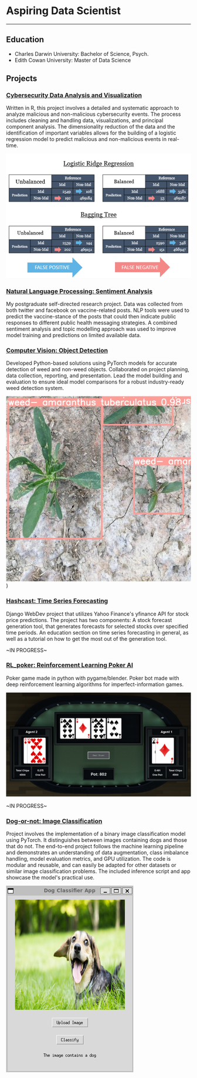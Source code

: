 # Aspiring Data Scientist
---

## Education
- Charles Darwin University: Bachelor of Science, Psych.
- Edith Cowan University: Master of Data Science

## Projects

### [Cybersecurity Data Analysis and Visualization](cybersecurity.html)
Written in R, this project involves a detailed and systematic approach to analyze malicious and non-malicious cybersecurity events. The process includes cleaning and handling data, visualizations, and principal component analysis. The dimensionality reduction of the data and the identification of important variables allows for the building of a logistic regression model to predict malicious and non-malicious events in real-time. 

![Confusion_Matrix](/assets/img/confusion_matrices.png)

### [Natural Language Processing: Sentiment Analysis](/assets/files/twitter.pdf)
My postgraduate self-directed research project. Data was collected from both twitter and facebook on vaccine-related posts. NLP tools were used to predict the vaccine-stance of the posts that could then indicate public responses to different public health messaging strategies. A combined sentiment analysis and topic modelling approach was used to improve model training and predictions on limited available data.

### [Computer Vision: Object Detection](/assets/files/computer_vision.pdf)
Developed Python-based solutions using PyTorch models for accurate detection of weed and non-weed objects. Collaborated on project planning, data collection, reporting, and presentation. Lead the model building and evaluation to ensure ideal model comparisons for a robust industry-ready weed detection system.

![Object Detection](/assets/img/computer_vision.jpg))

### [Hashcast: Time Series Forecasting](https://github.com/StephenGoosen/Stonks)
Django WebDev project that utilizes Yahoo Finance's yfinance API for stock price predictions. The project has two components: A stock forecast generation tool, that generates forecasts for selected stocks over specified time periods. An education section on time series forecasting in general, as well as a tutorial on how to get the most out of the generation tool.

~IN PROGRESS~

### [RL_poker: Reinforcement Learning Poker AI](https://github.com/StephenGoosen/RL_poker)
Poker game made in python with pygame/blender. Poker bot made with deep reinforcement learning algorithms for imperfect-information games. 

![Example](/assets/img/poker.png)

~IN PROGRESS~

### [Dog-or-not: Image Classification](https://github.com/StephenGoosen/dog-or-not)
Project involves the implementation of a binary image classification model using PyTorch. It distinguishes between images containing dogs and those that do not. The end-to-end project follows the machine learning pipeline and demonstrates an understanding of data augmentation, class imbalance handling, model evaluation metrics, and GPU utilization. The code is modular and reusable, and can easily be adapted for other datasets or similar image classification problems. The included inference script and app showcase the model's practical use.

![Example](/assets/img/Example.png)




